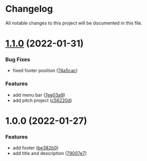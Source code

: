 # Changelog

All notable changes to this project will be documented in this file.

# [1.1.0](https://github.com/YasminTeles/new-word-weather/compare/1.0.0...1.1.0) (2022-01-31)


### Bug Fixes

* fixed footer position ([74a5cac](https://github.com/YasminTeles/new-word-weather/commit/74a5cac2bb4b6243390c4085987e0a82dfb5d7c8))


### Features

* add menu bar ([7ee03a9](https://github.com/YasminTeles/new-word-weather/commit/7ee03a98011862c541b53fa48329aa1f9c706027))
* add pitch project ([c56220d](https://github.com/YasminTeles/new-word-weather/commit/c56220da3c594a0ae8682c0853cbe34dfd2e5a82))

# 1.0.0 (2022-01-27)


### Features

* add footer ([be382b0](https://github.com/YasminTeles/new-word-weather/commit/be382b0a60d959c4bdae9a04067c2d5540515f05))
* add title and description ([79007e7](https://github.com/YasminTeles/new-word-weather/commit/79007e7b5e9b4919431f391783134388e2dff8fd))
